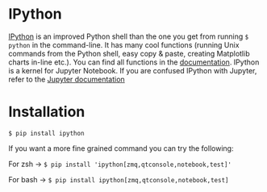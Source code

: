 # IPython

[IPython](http://ipython.org/) is an improved Python shell than the one you get from running `$ python` in the command-line. It has many cool functions (running Unix commands from the Python shell, easy copy & paste, creating Matplotlib charts in-line etc.). You can find all functions in the [documentation](http://ipython.org/ipython-doc/stable/index.html).
IPython is a kernel for Jupyter Notebook. If you are confused IPython with Jupyter, refer to the [Jupyter documentation](http://jupyter.readthedocs.io/en/latest/ipython/content-ipython.html)

# Installation

    $ pip install ipython

If you want a more fine grained command you can try the following:

For zsh -> `$ pip install 'ipython[zmq,qtconsole,notebook,test]'`

For bash -> `$ pip install ipython[zmq,qtconsole,notebook,test]`
